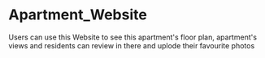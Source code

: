 # Apartment_Website
Users can use this Website to see this apartment's floor plan, apartment's views and residents can review in there and uplode their favourite photos
